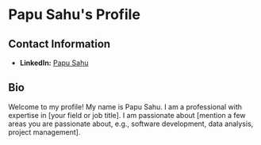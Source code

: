 # Papu Sahu's Profile

## Contact Information
- **LinkedIn:** [Papu Sahu](https://www.linkedin.com/in/papu-sahu-84b2062aa/)

## Bio
Welcome to my profile! My name is Papu Sahu. I am a professional with expertise in [your field or job title]. I am passionate about [mention a few areas you are passionate about, e.g., software development, data analysis, project management].

